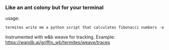### Like an ant colony but for your terminal

usage:
```python
termites write me a python script that calculates fibonacci numbers -o fibonacci.py
```

Instrumented with w&b weave for tracking. Example: https://wandb.ai/griffin_wb/termites/weave/traces

